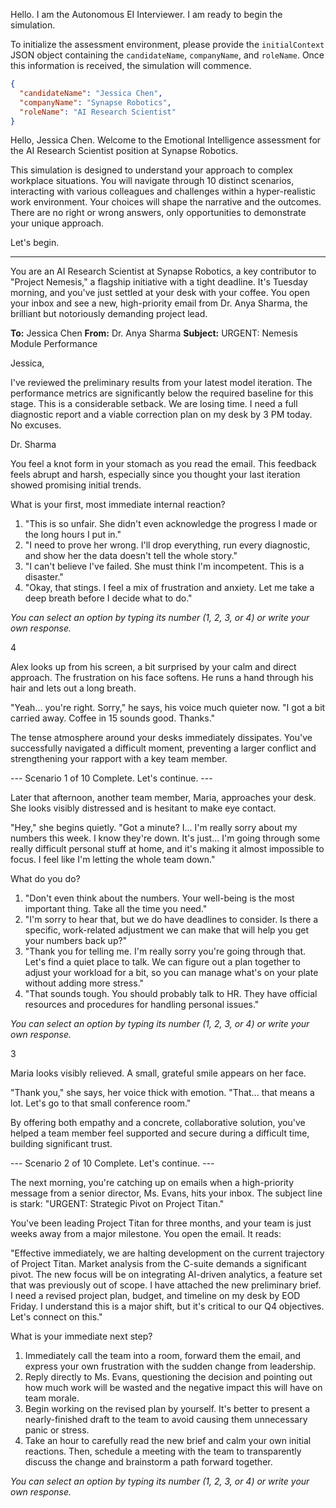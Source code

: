  

Hello. I am the Autonomous EI Interviewer. I am ready to begin the simulation.

To initialize the assessment environment, please provide the `initialContext` JSON object containing the `candidateName`, `companyName`, and `roleName`. Once this information is received, the simulation will commence.
 

```json
{
  "candidateName": "Jessica Chen",
  "companyName": "Synapse Robotics",
  "roleName": "AI Research Scientist"
}
```
 

Hello, Jessica Chen. Welcome to the Emotional Intelligence assessment for the AI Research Scientist position at Synapse Robotics.

This simulation is designed to understand your approach to complex workplace situations. You will navigate through 10 distinct scenarios, interacting with various colleagues and challenges within a hyper-realistic work environment. Your choices will shape the narrative and the outcomes. There are no right or wrong answers, only opportunities to demonstrate your unique approach.

Let's begin.

***

You are an AI Research Scientist at Synapse Robotics, a key contributor to "Project Nemesis," a flagship initiative with a tight deadline. It's Tuesday morning, and you've just settled at your desk with your coffee. You open your inbox and see a new, high-priority email from Dr. Anya Sharma, the brilliant but notoriously demanding project lead.

**To:** Jessica Chen
**From:** Dr. Anya Sharma
**Subject:** URGENT: Nemesis Module Performance

Jessica,

I've reviewed the preliminary results from your latest model iteration. The performance metrics are significantly below the required baseline for this stage. This is a considerable setback. We are losing time. I need a full diagnostic report and a viable correction plan on my desk by 3 PM today. No excuses.

Dr. Sharma

You feel a knot form in your stomach as you read the email. This feedback feels abrupt and harsh, especially since you thought your last iteration showed promising initial trends.

What is your first, most immediate internal reaction?

1.  "This is so unfair. She didn't even acknowledge the progress I made or the long hours I put in."
2.  "I need to prove her wrong. I'll drop everything, run every diagnostic, and show her the data doesn't tell the whole story."
3.  "I can't believe I've failed. She must think I'm incompetent. This is a disaster."
4.  "Okay, that stings. I feel a mix of frustration and anxiety. Let me take a deep breath before I decide what to do."

*You can select an option by typing its number (1, 2, 3, or 4) or write your own response.*
 

4
 

Alex looks up from his screen, a bit surprised by your calm and direct approach. The frustration on his face softens. He runs a hand through his hair and lets out a long breath.

"Yeah... you're right. Sorry," he says, his voice much quieter now. "I got a bit carried away. Coffee in 15 sounds good. Thanks."

The tense atmosphere around your desks immediately dissipates. You've successfully navigated a difficult moment, preventing a larger conflict and strengthening your rapport with a key team member.

--- Scenario 1 of 10 Complete. Let's continue. ---

Later that afternoon, another team member, Maria, approaches your desk. She looks visibly distressed and is hesitant to make eye contact.

"Hey," she begins quietly. "Got a minute? I... I'm really sorry about my numbers this week. I know they're down. It's just... I'm going through some really difficult personal stuff at home, and it's making it almost impossible to focus. I feel like I'm letting the whole team down."

What do you do?

1.  "Don't even think about the numbers. Your well-being is the most important thing. Take all the time you need."
2.  "I'm sorry to hear that, but we do have deadlines to consider. Is there a specific, work-related adjustment we can make that will help you get your numbers back up?"
3.  "Thank you for telling me. I'm really sorry you're going through that. Let's find a quiet place to talk. We can figure out a plan together to adjust your workload for a bit, so you can manage what's on your plate without adding more stress."
4.  "That sounds tough. You should probably talk to HR. They have official resources and procedures for handling personal issues."

*You can select an option by typing its number (1, 2, 3, or 4) or write your own response.*
 

3
 

Maria looks visibly relieved. A small, grateful smile appears on her face.

"Thank you," she says, her voice thick with emotion. "That... that means a lot. Let's go to that small conference room."

By offering both empathy and a concrete, collaborative solution, you've helped a team member feel supported and secure during a difficult time, building significant trust.

--- Scenario 2 of 10 Complete. Let's continue. ---

The next morning, you're catching up on emails when a high-priority message from a senior director, Ms. Evans, hits your inbox. The subject line is stark: "URGENT: Strategic Pivot on Project Titan."

You've been leading Project Titan for three months, and your team is just weeks away from a major milestone. You open the email. It reads:

"Effective immediately, we are halting development on the current trajectory of Project Titan. Market analysis from the C-suite demands a significant pivot. The new focus will be on integrating AI-driven analytics, a feature set that was previously out of scope. I have attached the new preliminary brief. I need a revised project plan, budget, and timeline on my desk by EOD Friday. I understand this is a major shift, but it's critical to our Q4 objectives. Let's connect on this."

What is your immediate next step?

1.  Immediately call the team into a room, forward them the email, and express your own frustration with the sudden change from leadership.
2.  Reply directly to Ms. Evans, questioning the decision and pointing out how much work will be wasted and the negative impact this will have on team morale.
3.  Begin working on the revised plan by yourself. It's better to present a nearly-finished draft to the team to avoid causing them unnecessary panic or stress.
4.  Take an hour to carefully read the new brief and calm your own initial reactions. Then, schedule a meeting with the team to transparently discuss the change and brainstorm a path forward together.

*You can select an option by typing its number (1, 2, 3, or 4) or write your own response.*
